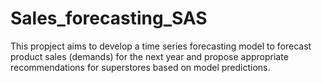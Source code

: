 # Sales_forecasting_SAS

This propject aims to develop a time series forecasting model to forecast product sales (demands) for the next year and propose appropriate recommendations for superstores based on model predictions.
